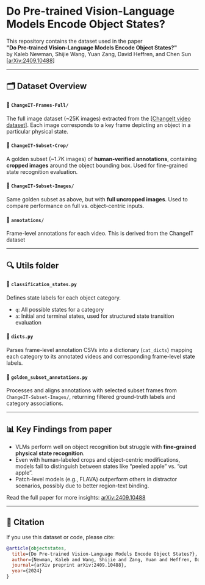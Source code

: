 # Do Pre-trained Vision-Language Models Encode Object States?

This repository contains the dataset used in the paper  
**"Do Pre-trained Vision-Language Models Encode Object States?"**  
by Kaleb Newman, Shijie Wang, Yuan Zang, David Heffren, and Chen Sun  
[[arXiv:2409.10488](https://arxiv.org/abs/2409.10488)]

---

## 🗂️ Dataset Overview

#### 🔹 `ChangeIT-Frames-Full/`
The full image dataset (~25K images) extracted from the [[ChangeIt video dataset](https://github.com/soCzech/ChangeIt)]. Each image corresponds to a key frame depicting an object in a particular physical state.

#### 🔹 `ChangeIT-Subset-Crop/`
A golden subset (~1.7K images) of **human-verified annotations**, containing **cropped images** around the object bounding box. Used for fine-grained state recognition evaluation.

#### 🔹 `ChangeIT-Subset-Images/`
Same golden subset as above, but with **full uncropped images**. Used to compare performance on full vs. object-centric inputs.

#### 🔹 `annotations/`
Frame-level annotations for each video. This is derived from the ChangeIT dataset

---

## 🔍 Utils folder

#### 🧠 `classification_states.py`
Defines state labels for each object category.  
- `q`: All possible states for a category  
- `a`: Initial and terminal states, used for structured state transition evaluation

#### 🧮 `dicts.py`
Parses frame-level annotation CSVs into a dictionary (`cat_dicts`) mapping each category to its annotated videos and corresponding frame-level state labels.

#### 🧾 `golden_subset_annotations.py`
Processes and aligns annotations with selected subset frames from `ChangeIT-Subset-Images/`, returning filtered ground-truth labels and category associations.



---

## 📊 Key Findings from paper

- VLMs perform well on object recognition but struggle with **fine-grained physical state recognition**.
- Even with human-labeled crops and object-centric modifications, models fail to distinguish between states like “peeled apple” vs. “cut apple”.
- Patch-level models (e.g., FLAVA) outperform others in distractor scenarios, possibly due to better region-text binding.

Read the full paper for more insights: [arXiv:2409.10488](https://arxiv.org/abs/2409.10488)

---


## 🧠 Citation

If you use this dataset or code, please cite:

```bibtex
@article{objectstates,
  title={Do Pre-trained Vision-Language Models Encode Object States?},
  author={Newman, Kaleb and Wang, Shijie and Zang, Yuan and Heffren, David and Sun, Chen},
  journal={arXiv preprint arXiv:2409.10488},
  year={2024}
}
